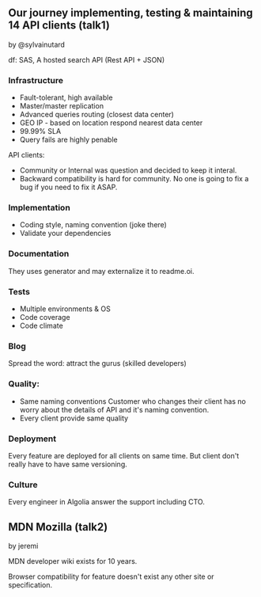 
## Our journey implementing, testing & maintaining 14 API clients (talk1)
by @sylvainutard

df: SAS, A hosted search API (Rest API + JSON)

### Infrastructure

 - Fault-tolerant, high available
 - Master/master replication
 - Advanced queries routing (closest data center)
 - GEO IP - based on location respond nearest data center
 - 99.99% SLA
  - Query fails are highly penable

API clients:
 - Community or Internal was question and decided to keep it interal.
 - Backward compatibility is hard for community. No one is going to fix a bug if you need to fix it ASAP.

### Implementation

- Coding style, naming convention (joke there)
- Validate your dependencies


### Documentation

They uses generator and may externalize it to readme.oi.

### Tests

 - Multiple environments & OS
 - Code coverage
 - Code climate

### Blog

Spread the word: attract the gurus (skilled developers)

### Quality:
 - Same naming conventions
   Customer who changes their client has no worry about the details of API and it's naming convention.
 - Every client provide same quality


### Deployment

Every feature are deployed for all clients on same time.
But client don't really have to have same versioning.


### Culture

Every engineer in Algolia answer the support including CTO.

## MDN Mozilla  (talk2)
by jeremi

MDN developer wiki exists for 10 years.

Browser compatibility for feature doesn't exist any other site or specification.
